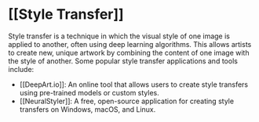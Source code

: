 # [[Style Transfer]]

Style transfer is a technique in which the visual style of one image is applied to another, often using deep learning algorithms. This allows artists to create new, unique artwork by combining the content of one image with the style of another. Some popular style transfer applications and tools include:

- [[DeepArt.io]]: An online tool that allows users to create style transfers using pre-trained models or custom styles.
- [[NeuralStyler]]: A free, open-source application for creating style transfers on Windows, macOS, and Linux.